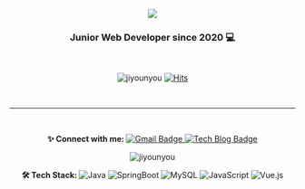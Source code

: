 <p align="center">
   <a href="https://jiyounyou.github.io/">
    <img src="https://capsule-render.vercel.app/api?type=waving&color=auto&height=200&section=header&text=Hello👋,%20I'm%20Jiyoun%20You.&fontSize=40" />
  </a>
   <h3 align="center">Junior Web Developer since 2020 💻</h3>
</p>

<br>
   
<p align="center">
  <img alt="jiyounyou" src="https://komarev.com/ghpvc/?username=jiyounyou&label=Profile%20views&color=0e75b6&style=flat" />
  <a href="https://hits.seeyoufarm.com">
  <img alt="Hits" src="https://hits.seeyoufarm.com/api/count/incr/badge.svg?url=https%3A%2F%2Fgithub.com%2Fjiyounyou&count_bg=%239874CB&title_bg=%23685A72&icon=&icon_color=%23E7E7E7&title=hits&edge_flat=true" />
  </a>
</p>

<br>

---

<br>

<p align="center">
  <b>✨ Connect with me: </b>
    <a href="mailto:younny418@gmail.com">
    <img alt="Gmail Badge" src="https://img.shields.io/badge/Gmail-d14836?style=flat-square&logo=Gmail&logoColor=white&link=mailto:younny418@gmail.com" />
  </a>

  <a href="https://jiyounyou.github.io/">
    <img alt="Tech Blog Badge" src="http://img.shields.io/badge/-Tech%20blog-black?style=flat-square&logo=github&link=https://jiyounyou.github.io" />
  </a>

<!-- [![Gmail Badge](https://img.shields.io/badge/Gmail-d14836?style=flat-square&logo=Gmail&logoColor=white&link=mailto:younny418@gmail.com)](mailto:younny418@gmail.com)
[![Tech Blog Badge](http://img.shields.io/badge/-Tech%20blog-black?style=flat-square&logo=github&link=https://jiyounyou.github.io)](https://jiyounyou.github.io)
[![Blog Badge](http://img.shields.io/badge/-Blog-blue?style=flat-square&logo=0E9648&link=https://jiyounyou.github.io/)](https://jiyounyou.github.io/) 
[![Hits](https://hits.seeyoufarm.com/api/count/incr/badge.svg?url=https%3A%2F%2Fgithub.com%2Fjiyounyou&count_bg=%239874CB&title_bg=%23685A72&icon=&icon_color=%23E7E7E7&title=hits&edge_flat=true)](https://hits.seeyoufarm.com)
-->
</p>

<p align="center">
  <img align="center" src="https://github-readme-stats.vercel.app/api?username=jiyounyou&show_icons=true&locale=en&theme=radical" alt="jiyounyou" />
</p>


<p align="center">
  <b>🛠 Tech Stack: </b>
  <img alt="Java" src="https://img.shields.io/badge/Java-007396?style=flat-square&logo=Java&logoColor=white"/>
  <img alt="SpringBoot" src="https://img.shields.io/badge/SpringBoot-6DB33F?style=flat-square&logo=Spring&logoColor=white" />
  <img alt="MySQL" src="https://img.shields.io/badge/MySQL-4479a1?style=flat-square&logo=mysql&logoColor=white" />
  <img alt="JavaScript" src="https://img.shields.io/badge/JavaScript-f7df1e?style=flat-square&logo=javascript&logoColor=black" />
  <img alt="Vue.js" src="https://img.shields.io/badge/-Vue-4fc08d?style=flat&logo=vuedotjs&logoColor=fff" />
</p>

<!-- 
<p align="center">
  <img align="center" src="https://github-readme-stats.vercel.app/api/top-langs/?username=jiyounyou&layout=&theme=radical" alt="jiyounyou" />
</p>
 -->
<br>  
  


<!--
**jiyounyou/jiyounyou** is a ✨ _special_ ✨ repository because its `README.md` (this file) appears on your GitHub profile.

Here are some ideas to get you started:

- 🔭 I’m currently working on ...
- 🌱 I’m currently learning ...
- 👯 I’m looking to collaborate on ...
- 🤔 I’m looking for help with ...
- 💬 Ask me about ...
- 📫 How to reach me: ...
- 😄 Pronouns: ...
- ⚡ Fun fact: ...
-->
